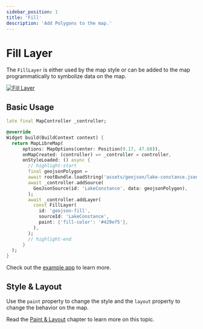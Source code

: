 ```yaml
---
sidebar_position: 1
title: 'Fill'
description: 'Add Polygons to the map.'
---
```


# Fill Layer

The `FillLayer` is either used by the map style or can be added to the map
programmatically to symbolize data on the map.

[![Fill Layer](/img/layers/fill_layer.jpg)](/demo/#/layers/fill)

## Basic Usage

```dart
late final MapController _controller;

@override
Widget build(BuildContext context) {
  return MapLibreMap(
      options: MapOptions(center: Position(9.17, 47.68)),
      onMapCreated: (controller) => _controller = controller,
      onStyleLoaded: () async {
        // highlight-start
        final geojsonPolygon =
        await rootBundle.loadString('assets/geojson/lake-constance.json');
        await _controller.addSource(
          GeoJsonSource(id: 'LakeConstance', data: geojsonPolygon),
        );
        await _controller.addLayer(
          const FillLayer(
            id: 'geojson-fill',
            sourceId: 'LakeConstance',
            paint: {'fill-color': '#429ef5'},
          ),
        );
        // highlight-end
      }
  );
}
```

Check out
the [example app](https://github.com/josxha/flutter-maplibre/blob/main/example/lib/layers_fill_page.dart)
to learn more.

## Style & Layout

Use the `paint` property to change the style and the `layout`
property to change the behavior on the map.

Read the [Paint & Layout](./paint-and-layout) chapter to learn more on this
topic. 